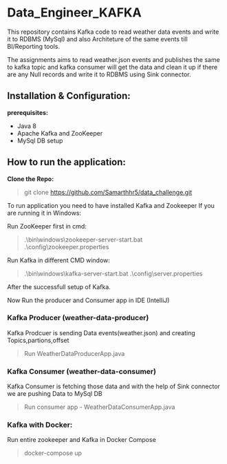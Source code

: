 # **Data_Engineer_KAFKA**

This repository contains Kafka code to read weather data events and write it to RDBMS (MySql) and also Architeture of the same events till BI/Reporting tools.

The assignments aims to read weather.json events and publishes the same to kafka topic and kafka consumer will get the data and clean it up if there are any Null records and write it to RDBMS using Sink connector.

## **Installation & Configuration:**

**prerequisites:**

- Java 8
- Apache Kafka and ZooKeeper
- MySql DB setup

## How to run the application:

**Clone the Repo:**

> git clone https://github.com/Samarthhr5/data_challenge.git

To run application you need to have installed Kafka and Zookeeper If you are running it in Windows:

Run ZooKeeper first in cmd:

> .\bin\windows\zookeeper-server-start.bat .\config\zookeeper.properties

Run Kafka in different CMD window:

> .\bin\windows\kafka-server-start.bat .\config\server.properties

After the successfull setup of Kafka.

Now Run the producer and Consumer app in IDE (IntelliJ)

### Kafka Producer (weather-data-producer)

Kafka Prodcuer is sending Data events(weather.json) and creating Topics,partions,offset

> Run WeatherDataProducerApp.java

### Kafka Consumer (weather-data-consumer)

Kafka Consumer is fetching those data and with the help of Sink connector we are pushing Data to MySql DB

> Run consumer app - WeatherDataConsumerApp.java

### Kafka with Docker:

Run entire zookeeper and Kafka in Docker Compose

> docker-compose up

